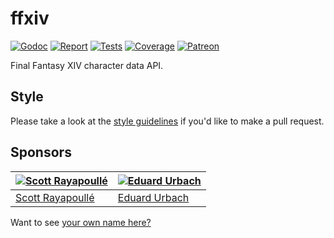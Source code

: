 # ffxiv

[![Godoc][godoc-image]][godoc-url]
[![Report][report-image]][report-url]
[![Tests][tests-image]][tests-url]
[![Coverage][coverage-image]][coverage-url]
[![Patreon][patreon-image]][patreon-url]

Final Fantasy XIV character data API.

## Style

Please take a look at the [style guidelines](https://github.com/akyoto/quality/blob/master/STYLE.md) if you'd like to make a pull request.

## Sponsors

| [![Scott Rayapoullé](https://avatars3.githubusercontent.com/u/11772084?s=70&v=4)](https://github.com/soulcramer) | [![Eduard Urbach](https://avatars2.githubusercontent.com/u/438936?s=70&v=4)](https://twitter.com/eduardurbach) |
| --- | --- |
| [Scott Rayapoullé](https://github.com/soulcramer) | [Eduard Urbach](https://eduardurbach.com) |

Want to see [your own name here?](https://www.patreon.com/eduardurbach)

[godoc-image]: https://godoc.org/github.com/animenotifier/ffxiv?status.svg
[godoc-url]: https://godoc.org/github.com/animenotifier/ffxiv
[report-image]: https://goreportcard.com/badge/github.com/animenotifier/ffxiv
[report-url]: https://goreportcard.com/report/github.com/animenotifier/ffxiv
[tests-image]: https://cloud.drone.io/api/badges/animenotifier/ffxiv/status.svg
[tests-url]: https://cloud.drone.io/animenotifier/ffxiv
[coverage-image]: https://codecov.io/gh/animenotifier/ffxiv/graph/badge.svg
[coverage-url]: https://codecov.io/gh/animenotifier/ffxiv
[patreon-image]: https://img.shields.io/badge/patreon-donate-green.svg
[patreon-url]: https://www.patreon.com/eduardurbach

